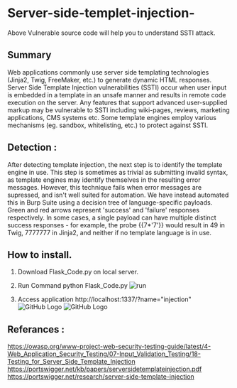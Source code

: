 # Server-side-templet-injection-

Above Vulnerable source code will help you to understand SSTI attack. 



## Summary
Web applications commonly use server side templating technologies (Jinja2, Twig, FreeMaker, etc.) to generate dynamic HTML responses. Server Side Template Injection vulnerabilities (SSTI) occur when user input is embedded in a template in an unsafe manner and results in remote code execution on the server. Any features that support advanced user-supplied markup may be vulnerable to SSTI including wiki-pages, reviews, marketing applications, CMS systems etc. Some template engines employ various mechanisms (eg. sandbox, whitelisting, etc.) to protect against SSTI.


## Detection : 
After detecting template injection, the next step is to identify the template engine in use. This step is sometimes as trivial as submitting invalid syntax, as template engines may identify themselves in the resulting error messages. However, this technique fails when error messages are supressed, and isn't well suited for automation. We have instead automated this in Burp Suite using a decision tree of language-specific payloads. Green and red arrows represent 'success' and 'failure' responses respectively. In some cases, a single payload can have multiple distinct success responses - for example, the probe {{7*'7'}} would result in 49 in Twig, 7777777 in Jinja2, and neither if no template language is in use.

## How to install.
1. Download Flask_Code.py on local server. 
2. Run Command python Flask_Code.py 
![run](https://github.com/h4rsh4d/Server-Side-Templet-Injection-/blob/master/Vulnerable%20Code/How%20to%20run.PNG)


3. Access application http://localhost:1337/?name="injection"
![GitHub Logo](/images/logo.png)
![GitHub Logo](/images/logo.png)


## Referances : 
https://owasp.org/www-project-web-security-testing-guide/latest/4-Web_Application_Security_Testing/07-Input_Validation_Testing/18-Testing_for_Server_Side_Template_Injection
https://portswigger.net/kb/papers/serversidetemplateinjection.pdf
https://portswigger.net/research/server-side-template-injection

